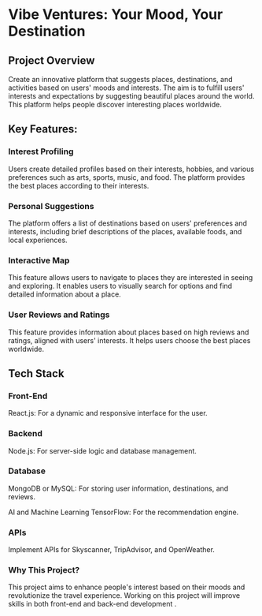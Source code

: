 # Vibe Ventures: Your Mood, Your Destination

## Project Overview

Create an innovative platform that suggests places, destinations, and activities based on users' moods and interests. The aim is to fulfill users' interests and expectations by suggesting beautiful places around the world. This platform helps people discover interesting places worldwide.

## Key Features:

### Interest Profiling

Users create detailed profiles based on their interests, hobbies, and various preferences such as arts, sports, music, and food. The platform provides the best places according to their interests.

### Personal Suggestions

The platform offers a list of destinations based on users' preferences and interests, including brief descriptions of the places, available foods, and local experiences.

### Interactive Map

This feature allows users to navigate to places they are interested in seeing and exploring. It enables users to visually search for options and find detailed information about a place.

### User Reviews and Ratings

This feature provides information about places based on high reviews and ratings, aligned with users' interests. It helps users choose the best places worldwide.

## Tech Stack

### Front-End

React.js: For a dynamic and responsive interface for the user.

### Backend

Node.js: For server-side logic and database management.

### Database

MongoDB or MySQL: For storing user information, destinations, and reviews.

AI and Machine Learning
TensorFlow: For the recommendation engine.

### APIs

Implement APIs for Skyscanner, TripAdvisor, and OpenWeather.

### Why This Project?

This project aims to enhance people's interest based on their moods and revolutionize the travel experience. Working on this project will improve skills in both front-end and back-end development .
